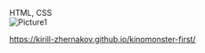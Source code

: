 HTML, CSS     
![Picture1](https://user-images.githubusercontent.com/50823200/173808019-a7d5b3d2-0cfd-4198-8578-059735efc971.png)

https://kirill-zhernakov.github.io/kinomonster-first/

